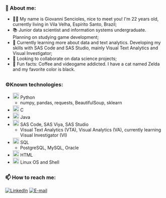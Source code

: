 ### 🍥 About me:

- 👨‍💻 My name is Giovanni Sencioles, nice to meet you! I'm 22 years old, currently living in Vila Velha, Espírito Santo, Brazil;
- 📚 Junior data scientist and information systems undergraduate. Planning on studying game development;
- 🌱 Currently learning more about data and text analytics. Developing my skills with SAS Code and SAS Studio, mainly Visual Text Analytics and Visual Investigator;
- 🤝 Looking to collaborate on data science projects;
- 🧠 Fun facts: Coffee and videogame addicted. I have a cat named Zelda and my favorite color is black.

##
### ⚙Known technologies: 
  
  * <img height="20" width="20" src="https://cdn.jsdelivr.net/gh/devicons/devicon/icons/python/python-original.svg"/> Python
    * numpy, pandas, requests, BeautifulSoup, sklearn
  * <img height="20" width="20" src="https://cdn.jsdelivr.net/gh/devicons/devicon/icons/c/c-original.svg"/> C
  * <img height="20" width="20" src="https://cdn.jsdelivr.net/gh/devicons/devicon/icons/java/java-original.svg"/> Java
  * <img height="20" width="20" src="https://www.vectorlogo.zone/logos/sas/sas-icon.svg"/> SAS Code, SAS Viya, SAS Studio
    * Visual Text Analytics (VTA), Visual Analytics (VA), currently learning Visual Investigator (VI)
  * <img height="20" width="20" src="https://cdn.jsdelivr.net/gh/devicons/devicon/icons/postgresql/postgresql-original.svg"/> SQL
    * PostgreSQL, MySQL, Oracle
  * <img height="20" width="20" src="https://cdn.jsdelivr.net/gh/devicons/devicon/icons/html5/html5-original-wordmark.svg"/> HTML
  * <img height="20" width="20" src="https://cdn.jsdelivr.net/gh/devicons/devicon/icons/linux/linux-original.svg"/> Linux OS and Shell
##
### 📫 How to reach me: 

[![LinkedIn](https://img.shields.io/badge/-giovannisencioles-blue?style=flat-square&logo=Linkedin&logoColor=white)](https://www.linkedin.com/in/giovanni-sencioles-457356189/)
[![E-mail](https://img.shields.io/badge/-giovannisencioles@gmail.com-crimson?style=flat-square&logo=Gmail&logoColor=white)](mailto:giovannisencioles@gmail.com)
